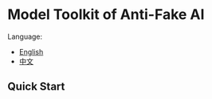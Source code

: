 # Model Toolkit of Anti-Fake AI

Language:

- [English](README.md)
- [中文](README_zh.md)


## Quick Start


## 
